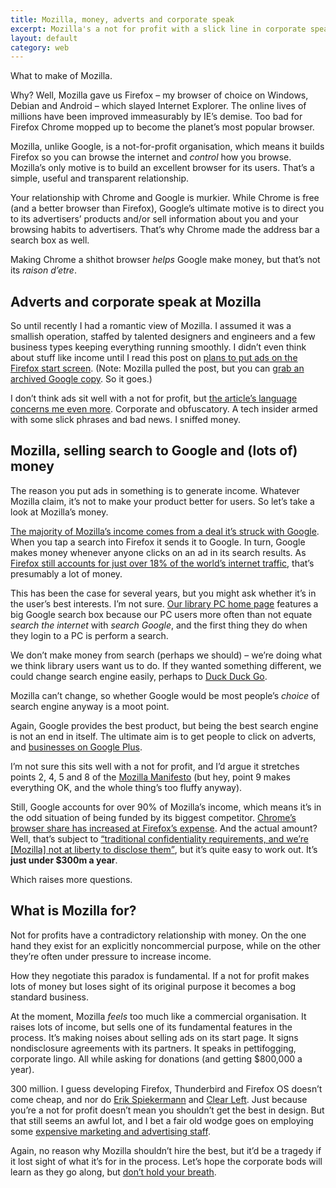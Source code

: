 ```yaml
---
title: Mozilla, money, adverts and corporate speak
excerpt: Mozilla's a not for profit with a slick line in corporate speak and $300m a year in funding from Google. What's it actually for?
layout: default
category: web
---
```

What to make of Mozilla.

Why? Well, Mozilla gave us Firefox – my browser of choice on Windows, Debian and Android – which slayed Internet Explorer. The online lives of millions have been improved immeasurably by IE&#8217;s demise. Too bad for Firefox Chrome mopped up to become the planet&#8217;s most popular browser.

Mozilla, unlike Google, is a not-for-profit organisation, which means it builds Firefox so you can browse the internet and *control* how you browse. Mozilla&#8217;s only motive is to build an excellent browser for its users. That&#8217;s a simple, useful and transparent relationship.

Your relationship with Chrome and Google is murkier. While Chrome is free (and a better browser than Firefox), Google&#8217;s ultimate motive is to direct you to its advertisers&#8217; products and/or sell information about you and your browsing habits to advertisers. That&#8217;s why Chrome made the address bar a search box as well.

Making Chrome a shithot browser *helps* Google make money, but that&#8217;s not its *raison d&#8217;etre*.

## Adverts and corporate speak at Mozilla

So until recently I had a romantic view of Mozilla. I assumed it was a smallish operation, staffed by talented designers and engineers and a few business types keeping everything running smoothly. I didn&#8217;t even think about stuff like income until I read this post on [plans to put ads on the Firefox start screen][1]. (Note: Mozilla pulled the post, but you can [grab an archived Google copy][2]. So it goes.)

I don&#8217;t think ads sit well with a not for profit, but [the article&#8217;s language concerns me even more][3]. Corporate and obfuscatory. A tech insider armed with some slick phrases and bad news. I sniffed money.

## Mozilla, selling search to Google and (lots of) money

The reason you put ads in something is to generate income. Whatever Mozilla claim, it&#8217;s not to make your product better for users. So let&#8217;s take a look at Mozilla&#8217;s money.

[The majority of Mozilla&#8217;s income comes from a deal it&#8217;s struck with Google][4]. When you tap a search into Firefox it sends it to Google. In turn, Google makes money whenever anyone clicks on an ad in its search results. As [Firefox still accounts for just over 18% of the world&#8217;s internet traffic][5], that&#8217;s presumably a lot of money.

This has been the case for several years, but you might ask whether it&#8217;s in the user&#8217;s best interests. I&#8217;m not sure. [Our library PC home page][6] features a big Google search box because our PC users more often than not equate *search the internet* with *search Google*, and the first thing they do when they login to a PC is perform a search.

We don&#8217;t make money from search (perhaps we should) – we&#8217;re doing what we think library users want us to do. If they wanted something different, we could change search engine easily, perhaps to [Duck Duck Go][7].

Mozilla can&#8217;t change, so whether Google would be most people&#8217;s *choice* of search engine anyway is a moot point.

Again, Google provides the best product, but being the best search engine is not an end in itself. The ultimate aim is to get people to click on adverts, and [businesses on Google Plus][8].

I&#8217;m not sure this sits well with a not for profit, and I&#8217;d argue it stretches points 2, 4, 5 and 8 of the [Mozilla Manifesto][9] (but hey, point 9 makes everything OK, and the whole thing&#8217;s too fluffy anyway).

Still, Google accounts for over 90% of Mozilla&#8217;s income, which means it&#8217;s in the odd situation of being funded by its biggest competitor. [Chrome&#8217;s browser share has increased at Firefox&#8217;s expense][10]. And the actual amount? Well, that&#8217;s subject to [<q>traditional confidentiality requirements, and we’re [Mozilla] not at liberty to disclose them</q>][11], but it&#8217;s quite easy to work out. It&#8217;s **just under $300m a year**.

Which raises more questions.

## What is Mozilla for?

Not for profits have a contradictory relationship with money. On the one hand they exist for an explicitly noncommercial purpose, while on the other they&#8217;re often under pressure to increase income.

How they negotiate this paradox is fundamental. If a not for profit makes lots of money but loses sight of its original purpose it becomes a bog standard business.

At the moment, Mozilla *feels* too much like a commercial organisation. It raises lots of income, but sells one of its fundamental features in the process. It&#8217;s making noises about selling ads on its start page. It signs nondisclosure agreements with its partners. It speaks in pettifogging, corporate lingo. All while asking for donations (and getting $800,000 a year).

300 million. I guess developing Firefox, Thunderbird and Firefox OS doesn&#8217;t come cheap, and nor do [Erik Spiekermann][12] and [Clear Left][13]. Just because you&#8217;re a not for profit doesn&#8217;t mean you shouldn&#8217;t get the best in design. But that still seems an awful lot, and I bet a fair old wodge goes on employing some [expensive marketing and advertising staff][14].

Again, no reason why Mozilla shouldn&#8217;t hire the best, but it&#8217;d be a tragedy if it lost sight of what it&#8217;s for in the process. Let&#8217;s hope the corporate bods will learn as they go along, but [don&#8217;t hold your breath][15].

 [1]: https://blog.mozilla.org/advancingcontent/2014/02/11/publisher-transformation-with-users-at-the-center/
 [2]: https://webcache.googleusercontent.com/search?q=cache:https%3A%2F%2Fblog.mozilla.org%2Fadvancingcontent%2F2014%2F02%2F11%2Fpublisher-transformation-with-users-at-the-center%2F
 [3]: http://leonpaternoster.com/2014/02/mozilla-is-selling-ads-although-its-coy-about-telling-us/ "Mozilla is selling ads, although it’s coy about telling us"
 [4]: http://thenextweb.com/insider/2013/11/21/mozillas-reliance-google-increasing-90-2012-revenue-came-one-source/
 [5]: http://www.w3counter.com/globalstats.php?year=2014&month=1
 [6]: http://inlibrary.suffolklibraries.co.uk
 [7]: https://duckduckgo.com/
 [8]: http://leonpaternoster.com/2013/11/google-plus-autogenerated-pages-for-businesses-a-pain/ "Google plus generated pages cause problems"
 [9]: https://www.mozilla.org/en-US/about/manifesto/
 [10]: http://www.w3counter.com/trends
 [11]: http://www.mozilla.org/en-US/foundation/annualreport/2012/faq/
 [12]: http://spiekermann.com/en/
 [13]: http://clearleft.com/made/mozilla-add-ons
 [14]: http://about.me/darrenjayherman
 [15]: https://blog.mozilla.org/blog/2014/02/13/revenue-diversification-the-mozilla-way/
